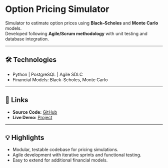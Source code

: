 # Option Pricing Simulator

Simulator to estimate option prices using **Black–Scholes** and **Monte Carlo** models.  
Developed following **Agile/Scrum methodology** with unit testing and database integration.

---

## 🛠 Technologies
- Python | PostgreSQL | Agile SDLC  
- Financial Models: Black–Scholes, Monte Carlo  

---

## 🔗 Links
- **Source Code:** [GitHub](https://github.com/yourusername/option-pricing-simulator)  
- **Live Demo:** [Project](https://lovable.dev/projects/630d69f1-8492-40fa-b8d7-576887447af9)

---

## 💡 Highlights
- Modular, testable codebase for pricing simulations.  
- Agile development with iterative sprints and functional testing.  
- Easy to extend for additional financial models.
